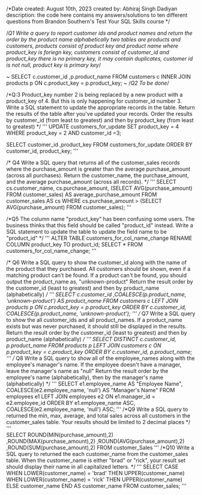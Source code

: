 /*Date created: August 10th, 2023
created by: Abhiraj Singh Dadiyan
description: the code here contains my answers/solutions to ten different questions from Brandon Southern's Test Your SQL Skills course */

/*Q1 Write a query to report customer ids and product names and return the order by the product name alphabetically
two tables are products and customers, products consist of product key and product name where product_key is foriegn key, 
customers consist of customer_id and product_key there is no primary key, it may contain duplicates, customer id is not null, product key is primary key*/

~
SELECT
	 c.customer_id
 	,p.product_name 
FROM
	 customers c
INNER JOIN 	
  	products p
ON
	c.product_key = p.product_key;
~
/*Q2 To be done*/

/*Q:3 Product_key number 2 is being replaced by a new product with a product_key of 4. 
But this is only happening for customer_id number 3. Write a SQL statement to update the appropriate records in the table.
Return the results of the table after you've updated your records. Order the results by customer_id (from least to greatest) 
and then by product_key (from least to greatest) */
'''
UPDATE
	customers_for_update
SET
	product_key = 4
WHERE
	product_key = 2
AND
  	customer_id =3;
   
SELECT
	  customer_id
   ,product_key
FROM
	customers_for_update
ORDER BY
	customer_id, product_key;
'''

/* Q4  Write a SQL query that returns all of the customer_sales records where the purchase_amount is greater
than the average purchase_amount (across all purchases).
Return the customer_name, the purchase_amount, and the average purchase_amount (across all records). */
'''
SELECT
    cs.customer_name, 
    cs.purchase_amount,
    (SELECT AVG(purchase_amount) FROM customer_sales) AS average_purchase_amount
FROM 
    customer_sales AS cs
WHERE 
    cs.purchase_amount > (SELECT AVG(purchase_amount) FROM customer_sales);
'''

/*Q5 The column name "product_key" has been confusing some users. The business thinks
that this field should be called "product_id" instead. Write a SQL statement to update the table to update the field name to be "product_id" */
'''
ALTER TABLE
  customers_for_col_name_change 
        RENAME COLUMN product_key TO product_id;
SELECT
	*
FROM
	customers_for_col_name_change;
 '''

/* Q6  Write a SQL query to show the customer_id along with the name of the product that they purchased.
 All customers should be shown, even if a matching product can't be found. If a product can't be found, 
 you should output the product_name as, "unknown-product" Return the result order by the customer_id (least to greatest)
 and then by product_name (alphabetically) */
'''
SELECT 
    c.customer_id
  ,COALESCE(p.product_name, 'unknown-product') AS    product_name
FROM 
    customers c
LEFT JOIN 
    products p 
ON 
	c.product_key = p.product_key
ORDER BY 
    c.customer_id, 
    COALESCE(p.product_name, 'unknown-product');
'''
/* Q7 Write a SQL query to show the all customer_ids and all product_names. 
 If a product_name exists but was never purchased, it should still be displayed in the results. 
 Return the result order by the customer_id (least to greatest) and then by product_name (alphabetically) */
'''
SELECT 
    DISTINCT c.customer_id,
    p.product_name
FROM 
    products p
LEFT JOIN 
    customers c 
ON 
	p.product_key = c.product_key
ORDER BY 
    c.customer_id, 
    p.product_name;
'''
/* Q8 Write a SQL query to show all of the employee_names along with the employee's manager's name. 
If the employee doesn't have a manager, leave the manager's name as "null"
Return the result order by the employee's name (alphabetically), then by the manager's name (alphabetically) */
'''
SELECT
    e1.employee_name AS "Employee Name",
    COALESCE(e2.employee_name, 'null') AS "Manager's Name"
FROM
    employees e1
LEFT JOIN
    employees e2 ON e1.manager_id = e2.employee_id
ORDER BY
    e1.employee_name ASC,
    COALESCE(e2.employee_name, 'null') ASC;
'''
/*Q9 Write a SQL query to returned the min, max, average, and total sales across all customers in the customer_sales table.
 Your results should be limited to 2 decimal places */
'''  
SELECT
   ROUND(MIN(purchase_amount),2)
  ,ROUND(MAX(purchase_amount),2)
  ,ROUND(AVG(purchase_amount),2)
  ,ROUND(SUM(purchase_amount),2)
FROM
	customer_Sales
'''
/*Q10 Write a SQL query to returned the each customer_name from the customer_sales table.
When the customer_name is either "brad" or "rick", your result set should display their name in all capitalized letters. */
'''
SELECT 
    CASE 
        WHEN LOWER(customer_name) = 'brad' THEN UPPER(customer_name)
        WHEN LOWER(customer_name) = 'rick' THEN UPPER(customer_name)
        ELSE customer_name 
    END AS customer_name
FROM 
    customer_sales;
'''
